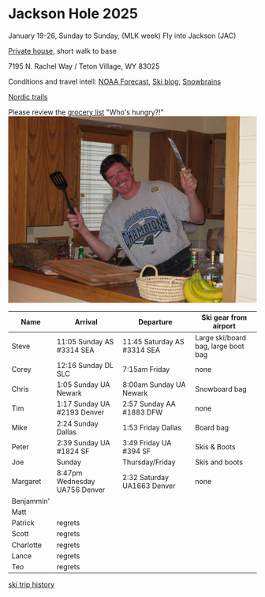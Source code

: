 # Jackson Hole 2025

January 19-26, Sunday to Sunday, (MLK week)
Fly into Jackson (JAC)

[Private house](https://www.vrbo.com/2111111), short walk to base

7195 N. Rachel Way /
Teton Village, WY 83025

Conditions and travel intell:
[NOAA Forecast](https://forecast.weather.gov/MapClick.php?lat=43.704&lon=-110.4884),
[Ski blog](https://www.ski.com/blog/),
[Snowbrains](https://snowbrains.com/)

[Nordic trails](https://jhnordic.com/)

Please review the [grocery list](https://docs.google.com/document/d/1i4ODs6pL9yMEJcBhlv133xWCDkWIRFX0/edit)
"Who's hungry?!"
![Chef Mike!](0903ski_JacksonHole_Mike.jpg)

Name | Arrival | Departure | Ski gear from airport |
---|---|----|----|
Steve | 11:05 Sunday AS #3314 SEA | 11:45 Saturday AS #3314 SEA | Large ski/board bag, large boot bag |
Corey | 12:16 Sunday DL SLC | 7:15am Friday | none |
Chris | 1:05 Sunday UA Newark | 8:00am Sunday UA Newark | Snowboard bag |
Tim | 1:17 Sunday UA #2193 Denver | 2:57 Sunday AA #1883 DFW | none |
Mike | 2:24 Sunday Dallas | 1:53 Friday Dallas | Board bag |
Peter | 2:39 Sunday UA #1824 SF | 3:49 Friday UA #394 SF | Skis & Boots|
Joe | Sunday | Thursday/Friday | Skis and boots |
Margaret | 8:47pm Wednesday UA756 Denver | 2:32 Saturday UA1663 Denver | none |
Benjammin' |  |  | |
Matt |  |  | |
Patrick | regrets |  | |
Scott | regrets |  | |
Charlotte | regrets |  | |
Lance | regrets |  | |
Teo | regrets |  | |

[ski trip history](ski-trip-history)
